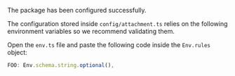 The package has been configured successfully.

The configuration stored inside `config/attachment.ts` relies on the following environment variables so we recommend
validating them.

Open the `env.ts` file and paste the following code inside the `Env.rules` object:

```ts
FOO: Env.schema.string.optional(),
```
